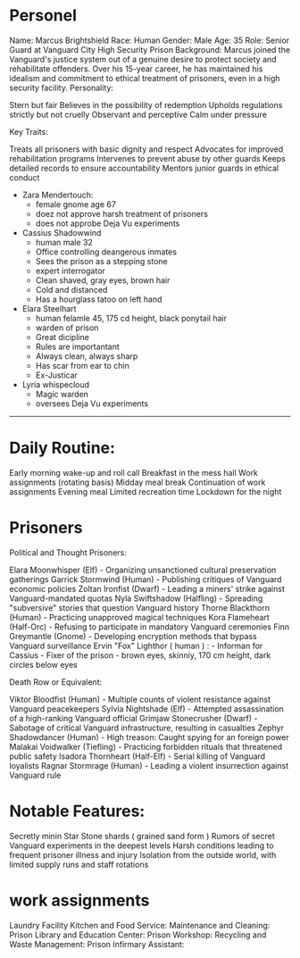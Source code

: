 # Personel
Name: Marcus Brightshield
Race: Human
Gender: Male
Age: 35
Role: Senior Guard at Vanguard City High Security Prison
Background:
Marcus joined the Vanguard's justice system out of a genuine desire to protect society and rehabilitate offenders. Over his 15-year career, he has maintained his idealism and commitment to ethical treatment of prisoners, even in a high security facility.
Personality:

Stern but fair
Believes in the possibility of redemption
Upholds regulations strictly but not cruelly
Observant and perceptive
Calm under pressure

Key Traits:

Treats all prisoners with basic dignity and respect
Advocates for improved rehabilitation programs
Intervenes to prevent abuse by other guards
Keeps detailed records to ensure accountability
Mentors junior guards in ethical conduct

* Zara Mendertouch: 
    - female gnome age 67
    - doez not approve harsh treatment of prisoners
    - does not approbe Deja Vu experiments
* Cassius Shadowwind
    - human male 32
    - Office controlling deangerous inmates
    - Sees the prison as a stepping stone
    - expert interrogator
    - Clean shaved, gray eyes, brown hair
    - Cold and distanced
    - Has a hourglass tatoo on left hand
* Elara Steelhart
    - human felamle 45, 175 cd height, black ponytail hair
    - warden of prison
    - Great dicipline
    - Rules are importantant
    - Always clean, always sharp
    - Has scar from ear to chin
    - Ex-Justicar
* Lyria whispecloud
    - Magic warden
    - oversees Deja Vu experiments


-----------------------------


# Daily Routine:

Early morning wake-up and roll call
Breakfast in the mess hall
Work assignments (rotating basis)
Midday meal break
Continuation of work assignments
Evening meal
Limited recreation time
Lockdown for the night

# Prisoners
Political and Thought Prisoners:

Elara Moonwhisper (Elf) - Organizing unsanctioned cultural preservation gatherings
Garrick Stormwind (Human) - Publishing critiques of Vanguard economic policies
Zoltan Ironfist (Dwarf) - Leading a miners' strike against Vanguard-mandated quotas
Nyla Swiftshadow (Halfling) - Spreading "subversive" stories that question Vanguard history
Thorne Blackthorn (Human) - Practicing unapproved magical techniques
Kora Flameheart (Half-Orc) - Refusing to participate in mandatory Vanguard ceremonies
Finn Greymantle (Gnome) - Developing encryption methods that bypass Vanguard surveillance
Ervin "Fox" Lighthor ( human ) : 
    - Informan for Cassius
    - Fixer of the prison
    - brown eyes, skinniy, 170 cm height, dark circles below eyes

Death Row or Equivalent:

Viktor Bloodfist (Human) - Multiple counts of violent resistance against Vanguard peacekeepers
Sylvia Nightshade (Elf) - Attempted assassination of a high-ranking Vanguard official
Grimjaw Stonecrusher (Dwarf) - Sabotage of critical Vanguard infrastructure, resulting in casualties
Zephyr Shadowdancer (Human) - High treason: Caught spying for an foreign power
Malakai Voidwalker (Tiefling) - Practicing forbidden rituals that threatened public safety
Isadora Thornheart (Half-Elf) - Serial killing of Vanguard loyalists
Ragnar Stormrage (Human) - Leading a violent insurrection against Vanguard rule


# Notable Features:

Secretly minin Star Stone shards ( grained sand form )
Rumors of secret Vanguard experiments in the deepest levels
Harsh conditions leading to frequent prisoner illness and injury
Isolation from the outside world, with limited supply runs and staff rotations

# work assignments
Laundry Facility
Kitchen and Food Service:
Maintenance and Cleaning:
Prison Library and Education Center:
Prison Workshop:
Recycling and Waste Management:
Prison Infirmary Assistant:

